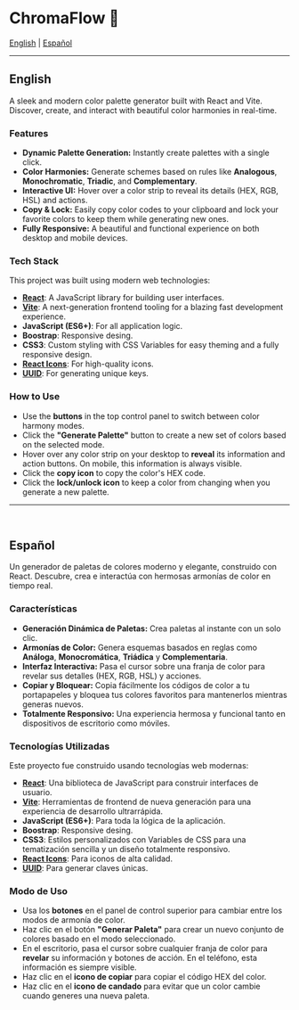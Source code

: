# ChromaFlow 🎨

[English](#english) | [Español](#español)

---

<a name="english"></a>

## English

A sleek and modern color palette generator built with React and Vite. Discover, create, and interact with beautiful color harmonies in real-time.



### Features

*   **Dynamic Palette Generation:** Instantly create palettes with a single click.
*   **Color Harmonies:** Generate schemes based on rules like **Analogous**, **Monochromatic**, **Triadic**, and **Complementary**.
*   **Interactive UI:** Hover over a color strip to reveal its details (HEX, RGB, HSL) and actions.
*   **Copy & Lock:** Easily copy color codes to your clipboard and lock your favorite colors to keep them while generating new ones.
*   **Fully Responsive:** A beautiful and functional experience on both desktop and mobile devices.

### Tech Stack

This project was built using modern web technologies:

*   **[React](https://reactjs.org/)**: A JavaScript library for building user interfaces.
*   **[Vite](https://vitejs.dev/)**: A next-generation frontend tooling for a blazing fast development experience.
*   **JavaScript (ES6+)**: For all application logic.
*   **Boostrap**: Responsive desing.
*   **CSS3**: Custom styling with CSS Variables for easy theming and a fully responsive design.
*   **[React Icons](https://react-icons.github.io/react-icons/)**: For high-quality icons.
*   **[UUID](https://github.com/uuidjs/uuid)**: For generating unique keys.

### How to Use

*   Use the **buttons** in the top control panel to switch between color harmony modes.
*   Click the **"Generate Palette"** button to create a new set of colors based on the selected mode.
*   Hover over any color strip on your desktop to **reveal** its information and action buttons. On mobile, this information is always visible.
*   Click the **copy icon** to copy the color's HEX code.
*   Click the **lock/unlock icon** to keep a color from changing when you generate a new palette.

---
<br>

<a name="español"></a>

## Español

Un generador de paletas de colores moderno y elegante, construido con React. Descubre, crea e interactúa con hermosas armonías de color en tiempo real.



### Características

*   **Generación Dinámica de Paletas:** Crea paletas al instante con un solo clic.
*   **Armonías de Color:** Genera esquemas basados en reglas como **Análoga**, **Monocromática**, **Triádica** y **Complementaria**.
*   **Interfaz Interactiva:** Pasa el cursor sobre una franja de color para revelar sus detalles (HEX, RGB, HSL) y acciones.
*   **Copiar y Bloquear:** Copia fácilmente los códigos de color a tu portapapeles y bloquea tus colores favoritos para mantenerlos mientras generas nuevos.
*   **Totalmente Responsivo:** Una experiencia hermosa y funcional tanto en dispositivos de escritorio como móviles.

### Tecnologías Utilizadas

Este proyecto fue construido usando tecnologías web modernas:

*   **[React](https://reactjs.org/)**: Una biblioteca de JavaScript para construir interfaces de usuario.
*   **[Vite](https://vitejs.dev/)**: Herramientas de frontend de nueva generación para una experiencia de desarrollo ultrarrápida.
*   **JavaScript (ES6+)**: Para toda la lógica de la aplicación.
*   **Boostrap**: Responsive desing.
*   **CSS3**: Estilos personalizados con Variables de CSS para una tematización sencilla y un diseño totalmente responsivo.
*   **[React Icons](https://react-icons.github.io/react-icons/)**: Para iconos de alta calidad.
*   **[UUID](https://github.com/uuidjs/uuid)**: Para generar claves únicas.

### Modo de Uso

*   Usa los **botones** en el panel de control superior para cambiar entre los modos de armonía de color.
*   Haz clic en el botón **"Generar Paleta"** para crear un nuevo conjunto de colores basado en el modo seleccionado.
*   En el escritorio, pasa el cursor sobre cualquier franja de color para **revelar** su información y botones de acción. En el teléfono, esta información es siempre visible.
*   Haz clic en el **icono de copiar** para copiar el código HEX del color.
*   Haz clic en el **icono de candado** para evitar que un color cambie cuando generes una nueva paleta.
